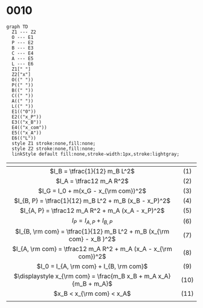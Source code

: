 # 0010
```mermaid
graph TD
  Z1 --- Z2
  O --- E1
  P --- E2
  B --- E3
  C --- E4
  A --- E5
  L --- E6
  Z1[" "]
  Z2["x"]
  O((" "))
  P((" "))
  B((" "))
  C((" "))
  A((" "))
  L((" "))
  E1(("0"))
  E2(("x_P"))
  E3(("x_B"))
  E4(("x_com"))
  E5(("x_A"))
  E6(("L"))
  style Z1 stroke:none,fill:none;
  style Z2 stroke:none,fill:none;
  linkStyle default fill:none,stroke-width:1px,stroke:lightgray;
``````

<span></span>|<span></span>
:-: | :-:
$I_B = \tfrac{1}{12} m_B L^2$ | $(1)$
$I_A = \tfrac12 m_A R^2$ | $(2)$
$I_G = I_0 + m(x_G - x_{\rm com})^2$ | $(3)$
$I_{B, P} = \tfrac{1}{12} m_B L^2 + m_B (x_B - x_P)^2$ | $(4)$
$I_{A, P} = \tfrac12 m_A R^2 + m_A (x_A - x_P)^2$ | $(5)$
$I_P = I_{A, P} + I_{B, P}$ | $(6)$
$I_{B, \rm com} = \tfrac{1}{12} m_B L^2 + m_B (x_{\rm com} - x_B )^2$ | $(7)$
$I_{A, \rm com} = \tfrac12 m_A R^2 + m_A (x_A - x_{\rm com})^2$ | $(8)$
$I_0 = I_{A, \rm com} + I_{B, \rm com}$ | $(9)$
$\displaystyle x_{\rm com} = \frac{m_B x_B + m_A x_A}{m_B + m_A}$ | $(10)$
$x_B < x_{\rm com} < x_A$ | $(11)$
<span></span>|<span></span>

